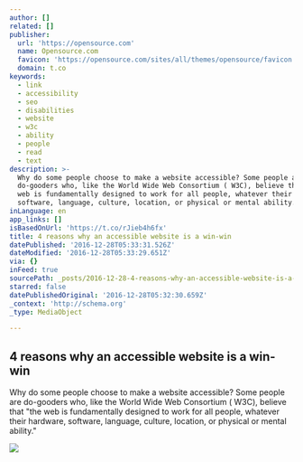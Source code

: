 ```yaml
---
author: []
related: []
publisher:
  url: 'https://opensource.com'
  name: Opensource.com
  favicon: 'https://opensource.com/sites/all/themes/opensource/favicon.ico'
  domain: t.co
keywords:
  - link
  - accessibility
  - seo
  - disabilities
  - website
  - w3c
  - ability
  - people
  - read
  - text
description: >-
  Why do some people choose to make a website accessible? Some people are
  do-gooders who, like the World Wide Web Consortium ( W3C), believe that "the
  web is fundamentally designed to work for all people, whatever their hardware,
  software, language, culture, location, or physical or mental ability."
inLanguage: en
app_links: []
isBasedOnUrl: 'https://t.co/rJieb4h6fx'
title: 4 reasons why an accessible website is a win-win
datePublished: '2016-12-28T05:33:31.526Z'
dateModified: '2016-12-28T05:33:29.651Z'
via: {}
inFeed: true
sourcePath: _posts/2016-12-28-4-reasons-why-an-accessible-website-is-a-win-win.md
starred: false
datePublishedOriginal: '2016-12-28T05:32:30.659Z'
_context: 'http://schema.org'
_type: MediaObject

---
```

<article style=""><h1>4 reasons why an accessible website is a win-win</h1><p>Why do some people choose to make a website accessible? Some people are do-gooders who, like the World Wide Web Consortium ( W3C), believe that "the web is fundamentally designed to work for all people, whatever their hardware, software, language, culture, location, or physical or mental ability."</p><img src="https://opensource.com/sites/default/files/images/life/lightbulb_computer_person_general_.png" /></article>